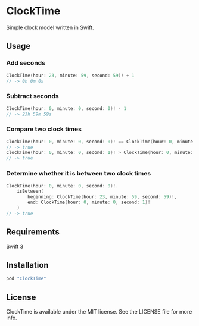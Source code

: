 # ClockTime
Simple clock model written in Swift.

## Usage
### Add seconds
```swift
ClockTime(hour: 23, minute: 59, second: 59)! + 1
// -> 0h 0m 0s
```

### Subtract seconds
```swift
ClockTime(hour: 0, minute: 0, second: 0)! - 1
// -> 23h 59m 59s
```

### Compare two clock times
```swift
ClockTime(hour: 0, minute: 0, second: 0)! == ClockTime(hour: 0, minute: 0, second: 0)!
// -> true
ClockTime(hour: 0, minute: 0, second: 1)! > ClockTime(hour: 0, minute: 0, second: 0)!
// -> true
```

### Determine whether it is between two clock times
```swift
ClockTime(hour: 0, minute: 0, second: 0)!.
    isBetween(
        beginning: ClockTime(hour: 23, minute: 59, second: 59)!,
        end: ClockTime(hour: 0, minute: 0, second: 1)!
    )
// -> true
```

## Requirements
Swift 3

## Installation
```ruby
pod "ClockTime"
```

## License
ClockTime is available under the MIT license. See the LICENSE file for more info.

